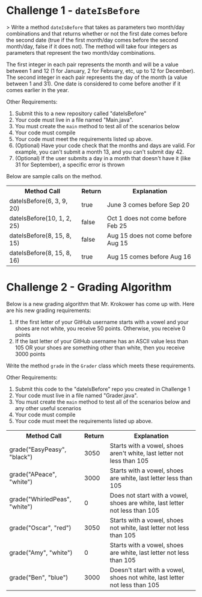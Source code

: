 <h1>Challenge 1 - <code>dateIsBefore</code></h1>
<p>>
Write a method <code>dateIsBefore</code> that takes as parameters two month/day combinations and that returns whether or not the first date comes before the second date (true if the first month/day comes before the second month/day, false if it does not). The method will take four integers as parameters that represent the two month/day combinations.

The first integer in each pair represents the month and will be a value between 1 and 12 (1 for January, 2 for February, etc, up to 12 for December). The second integer in each pair represents the day of the month (a value between 1 and 31). One date is considered to come before another if it comes earlier in the year.

Other Requirements:
1. Submit this to a new repository called "dateIsBefore"
2. Your code must live in a file named "Main.java".
2. You must create the <code>main</code> method to test all of the scenarios below
3. Your code must compile
4. Your code must meet the requirements listed up above.
5. (Optional) Have your code check that the months and days are valid. For example, you can't submit a month 13, and you can't submit day 42.
6. (Optional) If the user submits a day in a month that doesn't have it (like 31 for September), a specific error is thrown

Below are sample calls on the method.

<table>
<tr>
<th>Method Call</th>
<th>Return</th>
<th>Explanation</th>
</tr>
<tr>
    <td>dateIsBefore(6, 3, 9, 20)</td>
    <td>true</td>
    <td>June 3 comes before Sep 20</td>
</tr>
<tr>
    <td>dateIsBefore(10, 1, 2, 25)</td>
    <td>false</td>
    <td>Oct 1 does not come before Feb 25</td>
</tr>
<tr>
    <td>dateIsBefore(8, 15, 8, 15)</td>
    <td>false</td>
    <td>Aug 15 does not come before Aug 15</td>
</tr>
<tr>
    <td>dateIsBefore(8, 15, 8, 16)</td>
    <td>true</td>
    <td>Aug 15 comes before Aug 16</td>
</tr>
</table>
</p>
<p>
<h1>Challenge 2 - Grading Algorithm</h1>
Below is a new grading algorithm that Mr. Krokower has come up with. Here are his new grading requirements:

    

1. If the first letter of your GitHub username starts with a vowel and your shoes are not white, you receive 50 points. Otherwise, you receive 0 points
2. If the last letter of your GitHub username has an ASCII value less than 105 OR your shoes are something other than white, then you receive 3000 points

Write the method <code>grade</code> in the <code>Grader</code> class which meets these requirements.

Other Requirements:
1. Submit this code to the "dateIsBefore" repo you created in Challenge 1
2. Your code must live in a file named "Grader.java".
2. You must create the <code>main</code> method to test all of the scenarios below and any other useful scenarios
3. Your code must compile
4. Your code must meet the requirements listed up above.


<table>
<tr>
<th>Method Call</th>
<th>Return</th>
<th>Explanation</th>
</tr>
<tr>
    <td>grade("EasyPeasy", "black")</td>
    <td>3050</td>
    <td>Starts with a vowel, shoes aren't white, last letter not less than 105</td>
</tr>
<tr>
    <td>grade("APeace", "white")</td>
    <td>3000</td>
    <td>Starts with a vowel, shoes are white, last letter less than 105</td>
</tr>
<tr>
    <td>grade("WhirledPeas", "white")</td>
    <td>0</td>
    <td>Does not start with a vowel, shoes are white, last letter not less than 105</td>
</tr>
<tr>
    <td>grade("Oscar", "red")</td>
    <td>3050</td>
    <td>Starts with a vowel, shoes not white, last letter not less than 105</td>
</tr>
<tr>
    <td>grade("Amy", "white")</td>
    <td>0</td>
    <td>Starts with a vowel, shoes are white, last letter not less than 105</td>
</tr>
<tr>
    <td>grade("Ben", "blue")</td>
    <td>3000</td>
    <td>Doesn't start with a vowel, shoes not white, last letter not less than 105</td>
</tr>